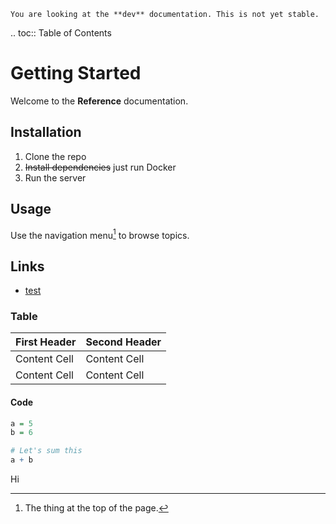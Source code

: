 ```{warning}
You are looking at the **dev** documentation. This is not yet stable.
```

.. toc:: Table of Contents

# Getting Started

Welcome to the **Reference** documentation.

## Installation

1. Clone the repo
2. ~~Install dependencies~~ just run Docker
3. Run the server

## Usage

Use the navigation menu[^1] to browse topics.

[^1]: The thing at the top of the page.

## Links

- [test](test)

### Table

First Header  | Second Header
------------- | -------------
Content Cell  | Content Cell
Content Cell  | Content Cell

#### Code

```R
a = 5
b = 6

# Let's sum this
a + b
```

Hi
